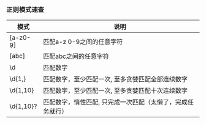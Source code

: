 ### 正则模式速查

| 模式 | 说明 |
| ------ | ------ |
| [a-z0-9] | 匹配a-z 0-9之间的任意字符 |
| [abc] | 匹配abc之间的任意字符 |
| \d | 匹配数字 | 
| \d{1,} | 匹配数字，至少匹配一次, 至多贪婪匹配全部连续数字 | 
| \d{1,10} | 匹配数字，至少匹配一次, 至多贪婪匹配十次连续数字|
| \d{1,10}? | 匹配数字，惰性匹配, 只完成一次匹配（太懒了，完成任务就行）| 
